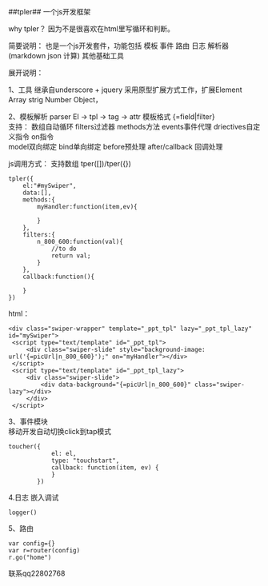##tpler##
一个js开发框架



why tpler？
因为不是很喜欢在html里写循环和判断。



简要说明：
也是一个js开发套件，功能包括
模板
事件
路由
日志
解析器(markdown  json 计算)
其他基础工具


展开说明：

1、工具 继承自underscore  + jquery
采用原型扩展方式工作，扩展Element Array strig Number Object，

2、模板解析  parser El ->  tpl -> tag  -> attr 
模板格式 {=field|filter}  
支持：
数组自动循环
filters过滤器 
methods方法 
events事件代理 
driectives自定义指令 
on指令  
model双向绑定 
bind单向绑定 
before预处理 
after/callback 回调处理

js调用方式：
支持数组 tper([])/tper({})
```
tpler({
	el:"#mySwiper",
	data:[],
	methods:{
		myHandler:function(item,ev){

		}
	},
	filters:{
		n_800_600:function(val){
			//to do
			return val;
		}
	},
	callback:function(){
		
	}
})
```

html：
```
<div class="swiper-wrapper" template="_ppt_tpl" lazy="_ppt_tpl_lazy" id="mySwiper">
 <script type="text/template" id="_ppt_tpl">
     <div class="swiper-slide" style="background-image: url('{=picUrl|n_800_600}');" on="myHandler"></div>
 </script>
 <script type="text/template" id="_ppt_tpl_lazy">
     <div class="swiper-slide">
         <div data-background="{=picUrl|n_800_600}" class="swiper-lazy"></div>
     </div>
 </script>
```


3、事件模块  
移动开发自动切换click到tap模式
```
toucher({
            el: el,
            type: "touchstart",
            callback: function(item, ev) {
            }
        })
```

4.日志
嵌入调试
```
logger()
```
5、路由
```
var config={}
var r=router(config)
r.go("home")
```

联系qq22802768